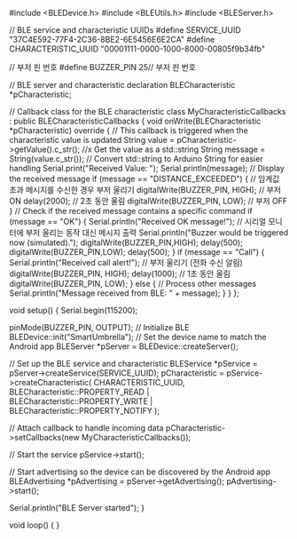 #include <BLEDevice.h>
#include <BLEUtils.h>
#include <BLEServer.h>

// BLE service and characteristic UUIDs
#define SERVICE_UUID        "37C4E592-77F4-2C36-8BE2-6E5456E6E2CA"
#define CHARACTERISTIC_UUID "00001111-0000-1000-8000-00805f9b34fb"

// 부저 핀 번호
#define BUZZER_PIN 25// 부저 핀 번호



// BLE server and characteristic declaration
BLECharacteristic *pCharacteristic;

// Callback class for the BLE characteristic
class MyCharacteristicCallbacks : public BLECharacteristicCallbacks {
  void onWrite(BLECharacteristic *pCharacteristic) override {
    // This callback is triggered when the characteristic value is updated
    String value = pCharacteristic->getValue().c_str(); //x Get the value as a std::string
    String message = String(value.c_str()); // Convert std::string to Arduino String for easier handling
    Serial.print("Received Value: ");
    Serial.println(message);  // Display the received message
    if (message == "DISTANCE_EXCEEDED") {
      // 임계값 초과 메시지를 수신한 경우 부저 울리기
      digitalWrite(BUZZER_PIN, HIGH);  // 부저 ON
      delay(2000);  // 2초 동안 울림
      digitalWrite(BUZZER_PIN, LOW);   // 부저 OFF
    }
    // Check if the received message contains a specific command
    if (message == "OK") {
      Serial.println("Received OK message!");
      // 시리얼 모니터에 부저 울리는 동작 대신 메시지 출력
      Serial.println("Buzzer would be triggered now (simulated).");
      digitalWrite(BUZZER_PIN,HIGH);
      delay(500);
      digitalWrite(BUZZER_PIN,LOW);
      delay(500);
    }
     if (message == "Call") {
      Serial.println("Received call alert!");
      // 부저 울리기 (전화 수신 알림)
      digitalWrite(BUZZER_PIN, HIGH);
      delay(1000);  // 1초 동안 울림
      digitalWrite(BUZZER_PIN, LOW);
    } else {
      // Process other messages
      Serial.println("Message received from BLE: " + message);
    }
  }
};

void setup() {
  Serial.begin(115200);

  pinMode(BUZZER_PIN, OUTPUT);
  // Initialize BLE
  BLEDevice::init("SmartUmbrella"); // Set the device name to match the Android app
  BLEServer *pServer = BLEDevice::createServer();

  // Set up the BLE service and characteristic
  BLEService *pService = pServer->createService(SERVICE_UUID);
  pCharacteristic = pService->createCharacteristic(
                          CHARACTERISTIC_UUID,
                          BLECharacteristic::PROPERTY_READ |
                          BLECharacteristic::PROPERTY_WRITE |
                          BLECharacteristic::PROPERTY_NOTIFY
                        );

  // Attach callback to handle incoming data
  pCharacteristic->setCallbacks(new MyCharacteristicCallbacks());

  // Start the service
  pService->start();

  // Start advertising so the device can be discovered by the Android app
  BLEAdvertising *pAdvertising = pServer->getAdvertising();
  pAdvertising->start();

  Serial.println("BLE Server started");
}

void loop() {
}

